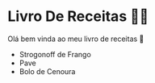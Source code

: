 # Livro De Receitas :woman_cook:

Olá bem vinda ao meu livro de receitas :wave:

- Strogonoff de Frango
- Pave
- Bolo de Cenoura
